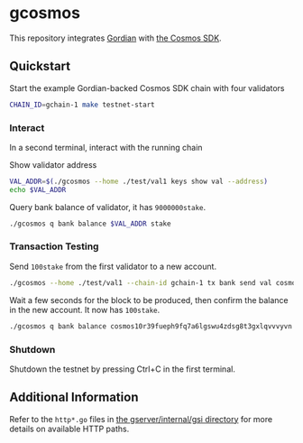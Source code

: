 # gcosmos

This repository integrates [Gordian](https://github.com/gordian-engine/gordian)
with [the Cosmos SDK](https://github.com/cosmos/cosmos-sdk).

## Quickstart

Start the example Gordian-backed Cosmos SDK chain with four validators

```bash
CHAIN_ID=gchain-1 make testnet-start
```

### Interact

In a second terminal, interact with the running chain

Show validator address

```bash
VAL_ADDR=$(./gcosmos --home ./test/val1 keys show val --address)
echo $VAL_ADDR
```

Query bank balance of validator, it has `9000000stake`.
```bash
./gcosmos q bank balance $VAL_ADDR stake
```

### Transaction Testing

Send `100stake` from the first validator to a new account.

```bash
./gcosmos --home ./test/val1 --chain-id gchain-1 tx bank send val cosmos10r39fueph9fq7a6lgswu4zdsg8t3gxlqvvvyvn 100stake
```

Wait a few seconds for the block to be produced, then confirm the balance in the new account. It now has `100stake`.

```bash
./gcosmos q bank balance cosmos10r39fueph9fq7a6lgswu4zdsg8t3gxlqvvvyvn stake
```

### Shutdown

Shutdown the testnet by pressing Ctrl+C in the first terminal.

## Additional Information

Refer to the `http*.go` files in [the gserver/internal/gsi directory](gserver/internal/gsi/) for more details on available HTTP paths.
